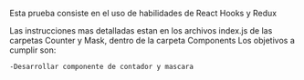 Esta prueba consiste en el uso de habilidades de React Hooks y Redux

Las instrucciones mas detalladas estan en los archivos index.js de las carpetas Counter y Mask, dentro de la carpeta Components
Los objetivos a cumplir son:

    -Desarrollar componente de contador y mascara
